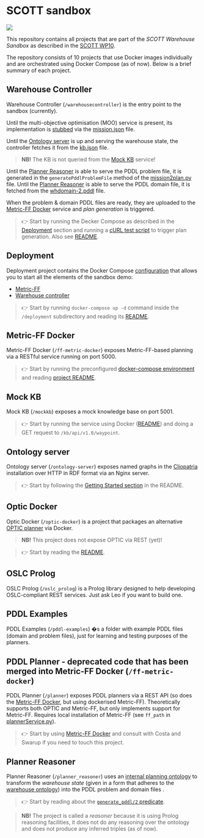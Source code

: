 ﻿# SCOTT sandbox

<a href="https://travis-ci.org/EricssonResearch/scott-eu"><img src="https://travis-ci.org/EricssonResearch/scott-eu.svg?branch=master"/></a>

This repository contains all projects that are part of the *SCOTT Warehouse Sandbox* as described in the [SCOTT WP10](https://projects.avl.com/16/0094/WP10/default.aspx).

The repository consists of 10 projects that use Docker images individually and are orchestrated using Docker Compose (as of now). Below is a brief summary of each project.


## Warehouse Controller

Warehouse Controller (`/warehousecontroller`) is the entry point to the sandbox (currently).

Until the multi-objective optimisation (MOO) service is present, its implementation is [stubbed](https://en.wikipedia.org/wiki/Method_stub) via the [mission.json](warehousecontroller/mission.json) file.

Until the [Ontology server](#ontology-server) is up and serving the warehouse state, the controller fetches it from the [kb.json](warehousecontroller/kb.json) file.

> **NB!** The KB is not queried from the [Mock KB](#mock-kb) service!

Until the [Planner Reasoner](#planner-reasoner) is able to serve the PDDL problem file, it is generated in the `generatePddlProblemFile` method of the [mission2plan.py](warehousecontroller/mission2plan.py) file. Until the [Planner Reasoner](#planner-reasoner) is able to serve the PDDL domain file, it is fetched from the [whdomain-2.pddl](warehousecontroller/whdomain-2.pddl) file.

When the problem & domain PDDL files are ready, they are uploaded to the [Metric-FF Docker](#metric-ff-docker) service and *plan generation* is triggered.

> :point_right: Start by running the Decker Compose as described in the [Deployment](#deployment) section and running a [cURL test script](warehousecontroller/curltest3) to trigger plan generation. Also see [README](warehousecontroller/Readme).


## Deployment

Deployment project contains the Docker Compose [configuration](deployment/docker-compose.yml) that allows you to start all the elements of the sandbox demo:

* [Metric-FF](#metric-ff-docker)
* [Warehouse controller](#warehouse-controller)

> :point_right: Start by running `docker-compose up -d` command inside the `/deployment` subdirectory and reading its [README](deployment/README.md).


## Metric-FF Docker

Metric-FF Docker (`/ff-metric-docker`) exposes Metric-FF-based planning via a RESTful service running on port 5000.

> :point_right: Start by running the preconfigured [docker-compose environment](#deployment) and reading [project README](ff-metric-docker/README.md).


## Mock KB

Mock KB (`/mockkb`) exposes a mock knowledge base on port 5001.

> :point_right: Start by running the service using Docker ([README](mockkb/README.md)) and doing a GET request to `/kb/api/v1.0/waypoint`.


## Ontology server

Ontology server (`/ontology-server`) exposes named graphs in the [Cliopatria](http://cliopatria.swi-prolog.org/home) installation over HTTP in RDF format via an Nginx server.

> :point_right: Start by following the [Getting Started section](ontology-server/README.md#getting-started) in the README.


## Optic Docker

Optic Docker (`/optic-docker`) is a project that packages an alternative [OPTIC planner](https://nms.kcl.ac.uk/planning/software/optic.html) via Docker.

> **NB!** This project does not expose OPTIC via REST (yet)!

> :point_right: Start by reading the [README](optic-docker/README.md).


## OSLC Prolog

OSLC Prolog (`/oslc_prolog`) is a Prolog library designed to help developing OSLC-compliant REST services. Just ask Leo if you want to build one.


## PDDL Examples

PDDL Examples (`/pddl-examples`) �s a folder with example PDDL files (domain and problem files), just for learning and testing purposes of the planners.


## PDDL Planner   - deprecated code that has been merged into Metric-FF Docker (`/ff-metric-docker`) 

PDDL Planner (`/planner`) exposes PDDL planners via a REST API (so does the [Metric-FF Docker](#metric-ff-docker), but using dockerised Metric-FF). Theoretically supports both OPTIC and Metric-FF, but only implements support for Metric-FF. Requires local installation of Metric-FF (see `ff_path` in [plannerService.py](planner/plannerService.py)).

> :point_right: Start by using [Metric-FF Docker](#metric-ff-docker) and consult with Costa and Swarup if you need to touch this project.


## Planner Reasoner

Planner Reasoner (`/planner_reasoner`) uses an [internal planning ontology](planner_reasoner/rdf/base/pp.ttl) to transform the *warehouse state* (given in a form that adheres to the [warehouse ontology](planner_reasoner/rdf/base/warehouse_domain.ttl)) into the PDDL problem and domain files
.

> :point_right: Start by reading about the [`generate_pddl/2` predicate](planner_reasoner/lib/planner_reasoner.pl).

> **NB!** The project is called a *reasoner* because it is using Prolog reasoning facilities, it does not do any reasoning over the ontology and does not produce any inferred triples (as of now).

